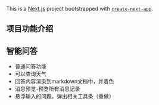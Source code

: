 This is a [Next.js](https://nextjs.org) project bootstrapped with [`create-next-app`](https://github.com/vercel/next.js/tree/canary/packages/create-next-app).

## 项目功能介绍
## 智能问答
* 普通问答功能
* 可以查询天气
* 回答内容渲染到markdown文档中，并着色
* 消息预览-预览所有消息记录
* 悬浮输入的问题，弹出相关工具条（重做）
